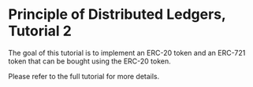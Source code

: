 # Principle of Distributed Ledgers, Tutorial 2

The goal of this tutorial is to implement an ERC-20 token and an ERC-721 token that can be bought using the ERC-20 token.

Please refer to the full tutorial for more details.
